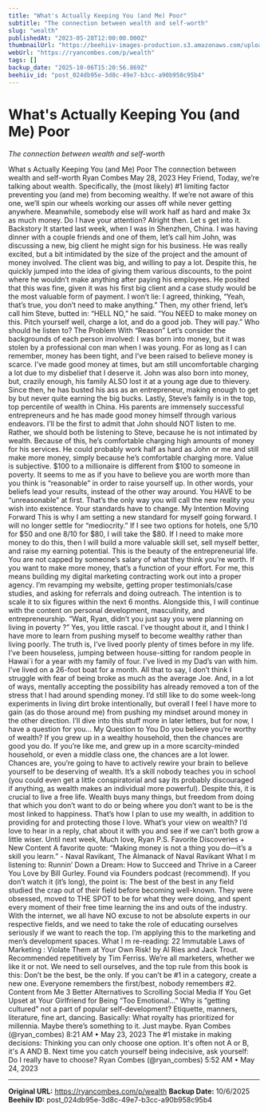 ```yaml
---
title: "What's Actually Keeping You (and Me) Poor"
subtitle: "The connection between wealth and self-worth"
slug: "wealth"
publishedAt: "2023-05-28T12:00:00.000Z"
thumbnailUrl: "https://beehiiv-images-production.s3.amazonaws.com/uploads/asset/file/42d94faf-78c1-4c20-8785-8f31a54a4593/nitin-garg-h6jP-QeVV_w-unsplash.jpg?t=1685260180"
webUrl: "https://ryancombes.com/p/wealth"
tags: []
backup_date: "2025-10-06T15:20:56.869Z"
beehiiv_id: "post_024db95e-3d8c-49e7-b3cc-a90b958c95b4"
---
```


# What's Actually Keeping You (and Me) Poor

*The connection between wealth and self-worth*



What s Actually Keeping You (and Me) Poor The connection between wealth and self-worth Ryan Combes May 28, 2023 Hey Friend, Today, we’re talking about wealth. Specifically, the (most likely) #1 limiting factor preventing you (and me) from becoming wealthy. If we’re not aware of this one, we’ll spin our wheels working our asses off while never getting anywhere. Meanwhile, somebody else will work half as hard and make 3x as much money. Do I have your attention? Alright then. Let s get into it. Backstory It started last week, when I was in Shenzhen, China. I was having dinner with a couple friends and one of them, let’s call him John, was discussing a new, big client he might sign for his business. He was really excited, but a bit intimidated by the size of the project and the amount of money involved. The client was big, and willing to pay a lot. Despite this, he quickly jumped into the idea of giving them various discounts, to the point where he wouldn’t make anything after paying his employees. He posited that this was fine, given it was his first big client and a case study would be the most valuable form of payment. I won’t lie: I agreed, thinking, “Yeah, that’s true, you don’t need to make anything.” Then, my other friend, let’s call him Steve, butted in: “HELL NO,” he said. “You NEED to make money on this. Pitch yourself well, charge a lot, and do a good job. They will pay.” Who should he listen to? The Problem With “Reason” Let’s consider the backgrounds of each person involved: I was born into money, but it was stolen by a professional con man when I was young. For as long as I can remember, money has been tight, and I’ve been raised to believe money is scarce. I’ve made good money at times, but am still uncomfortable charging a lot due to my disbelief that I deserve it. John was also born into money, but, crazily enough, his family ALSO lost it at a young age due to thievery. Since then, he has busted his ass as an entrepreneur, making enough to get by but never quite earning the big bucks. Lastly, Steve’s family is in the top, top percentile of wealth in China. His parents are immensely successful entrepreneurs and he has made good money himself through various endeavors. I’ll be the first to admit that John should NOT listen to me. Rather, we should both be listening to Steve, because he is not intimated by wealth. Because of this, he’s comfortable charging high amounts of money for his services. He could probably work half as hard as John or me and still make more money, simply because he’s comfortable charging more. Value is subjective. $100 to a millionaire is different from $100 to someone in poverty. It seems to me as if you have to believe you are worth more than you think is “reasonable” in order to raise yourself up. In other words, your beliefs lead your results, instead of the other way around. You HAVE to be “unreasonable” at first. That’s the only way you will call the new reality you wish into existence. Your standards have to change. My Intention Moving Forward This is why I am setting a new standard for myself going forward. I will no longer settle for “mediocrity.” If I see two options for hotels, one 5/10 for $50 and one 8/10 for $80, I will take the $80. If I need to make more money to do this, then I will build a more valuable skill set, sell myself better, and raise my earning potential. This is the beauty of the entrepreneurial life. You are not capped by someone’s salary of what they think you’re worth. If you want to make more money, that’s a function of your effort. For me, this means building my digital marketing contracting work out into a proper agency. I’m revamping my website, getting proper testimonials/case studies, and asking for referrals and doing outreach. The intention is to scale it to six figures within the next 6 months. Alongside this, I will continue with the content on personal development, masculinity, and entrepreneurship. “Wait, Ryan, didn’t you just say you were planning on living in poverty ?” Yes, you little rascal. I’ve thought about it, and I think I have more to learn from pushing myself to become wealthy rather than living poorly. The truth is, I’ve lived poorly plenty of times before in my life. I’ve been houseless, jumping between house-sitting for random people in Hawai`i for a year with my family of four. I’ve lived in my Dad’s van with him. I’ve lived on a 26-foot boat for a month. All that to say, I don’t think I struggle with fear of being broke as much as the average Joe. And, in a lot of ways, mentally accepting the possibility has already removed a ton of the stress that I had around spending money. I’d still like to do some week-long experiments in living dirt broke intentionally, but overall I feel I have more to gain (as do those around me) from pushing my mindset around money in the other direction. I’ll dive into this stuff more in later letters, but for now, I have a question for you… My Question to You Do you believe you’re worthy of wealth? If you grew up in a wealthy household, then the chances are good you do. If you’re like me, and grew up in a more scarcity-minded household, or even a middle class one, the chances are a lot lower. Chances are, you’re going to have to actively rewire your brain to believe yourself to be deserving of wealth. It’s a skill nobody teaches you in school (you could even get a little conspiratorial and say its probably discouraged if anything, as wealth makes an individual more powerful). Despite this, it is crucial to live a free life. Wealth buys many things, but freedom from doing that which you don’t want to do or being where you don’t want to be is the most linked to happiness. That’s how I plan to use my wealth, in addition to providing for and protecting those I love. What’s your view on wealth? I’d love to hear in a reply, chat about it with you and see if we can’t both grow a little wiser. Until next week, Much love, Ryan P.S. Favorite Discoveries + New Content A favorite quote: “Making money is not a thing you do—it’s a skill you learn.” - Naval Ravikant, The Almanack of Naval Ravikant What I m listening to: Runnin’ Down a Dream: How to Succeed and Thrive in a Career You Love by Bill Gurley. Found via Founders podcast (recommend). If you don’t watch it (it’s long), the point is: The best of the best in any field studied the crap out of their field before becoming well-known. They were obsessed, moved to THE SPOT to be for what they were doing, and spent every moment of their free time learning the ins and outs of the industry. With the internet, we all have NO excuse to not be absolute experts in our respective fields, and we need to take the role of educating ourselves seriously if we want to reach the top. I’m applying this to the marketing and men’s development spaces. What I m re-reading: 22 Immutable Laws of Marketing : Violate Them at Your Own Risk! by Al Ries and Jack Trout. Recommended repetitively by Tim Ferriss. We’re all marketers, whether we like it or not. We need to sell ourselves, and the top rule from this book is this: Don’t be the best, be the only. If you can’t be #1 in a category, create a new one. Everyone remembers the first/best, nobody remembers #2. Content from Me 3 Better Alternatives to Scrolling Social Media If You Get Upset at Your Girlfriend for Being “Too Emotional…” Why is “getting cultured” not a part of popular self-development? Etiquette, manners, literature, fine art, dancing. Basically: What royalty has prioritized for millennia. Maybe there’s something to it. Just maybe. Ryan Combes (@ryan_combes) 8:21 AM • May 23, 2023 The #1 mistake in making decisions: Thinking you can only choose one option. It's often not A or B, it's A AND B. Next time you catch yourself being indecisive, ask yourself: Do I really have to choose? Ryan Combes (@ryan_combes) 5:52 AM • May 24, 2023

---

**Original URL:** https://ryancombes.com/p/wealth
**Backup Date:** 10/6/2025
**Beehiiv ID:** post_024db95e-3d8c-49e7-b3cc-a90b958c95b4
